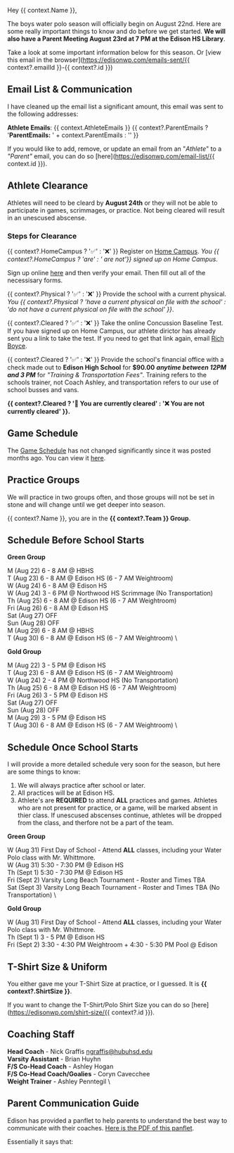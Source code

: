 Hey {{ context.Name }},

The boys water polo season will officially begin on August 22nd. Here are some really important things to know and do before we get started. **We will also have a Parent Meeting August 23rd at 7 PM at the Edison HS Library**. 

Take a look at some important information below for this season. Or 
[view this email in the browser](https://edisonwp.com/emails-sent/{{ context?.emailId }}-{{ context?.id }})

## Email List & Communication

I have cleaned up the email list a significant amount, this email was sent to the following addresses:

**Athlete Emails**: {{ context.AthleteEmails }}
{{ context?.ParentEmails ? '**ParentEmails:** ' + context.ParentEmails : '' }}

If you would like to add, remove, or update an email from an "_Athlete_" to a _"Parent"_ email, you can do so [here](https://edisonwp.com/email-list/{{ context.id }}).

## Athlete Clearance

Athletes will need to be cleard by **August 24th** or they will not be able to participate in games, scrimmages, or practice. Not being cleared will result in an unescused abscense. 

### Steps for Clearance

{{ context?.HomeCampus ? '✅' : '❌' }} Register on [Home Campus](). _You {{  context?.HomeCampus ? 'are' : ' are not'}} signed up on Home Campus_.

Sign up online [here]() and then verify your email. Then fill out all of the necessisary forms. 

{{ context?.Physical ? '✅' : '❌' }} Provide the school with a current physical. _You {{ context?.Physical ? 'have a current physical on file with the school' : 'do not have a current physical on file with the school' }}_.

{{ context?.Cleared ? '✅' : '❌' }} Take the online Concussion Baseline Test. If you have signed up on Home Campus, our athlete dirictor has already sent you a link to take the test. If you need to get that link again, email [Rich Boyce](mailto:rboyce@hbuhsd.edu).

{{ context?.Cleared ? '✅' : '❌' }} Provide the school's financial office with a check made out to **Edison High School** for **$90.00** **_anytime between 12PM and 3 PM_**  for _"Training & Transportation Fees"_. Training refers to the schools trainer, not Coach Ashley, and transportation refers to our use of school busses and vans. 

**{{ context?.Cleared ? '🎉 You are currently cleared' : '❌ You are not currently cleared' }}.**

## Game Schedule

The [Game Schedule](https://edisonwp.com/boys) has not changed significantly since it was posted months ago. You can view it [here](https://edisonwp.com/boys).

## Practice Groups

We will practice in two groups often, and those groups will not be set in stone and will change until we get deeper into season. 

{{ context?.Name }}, you are in the **{{ context?.Team }} Group**.

## Schedule Before School Starts

**Green Group**

M (Aug 22) 6 - 8 AM @ HBHS \
T (Aug 23) 6 - 8 AM @ Edison HS (6 - 7 AM Weightroom) \
W (Aug 24) 6 - 8 AM @ Edison HS \
W (Aug 24) 3 - 6 PM @ Northwood HS Scrimmage (No Transportation) \
Th (Aug 25) 6 - 8 AM @ Edison HS (6 - 7 AM Weightroom) \
Fri (Aug 26) 6 - 8 AM @ Edison HS \
Sat (Aug 27) OFF \
Sun (Aug 28) OFF \
M (Aug 29) 6 - 8 AM @ HBHS \
T (Aug 30) 6 - 8 AM @ Edison HS (6 - 7 AM Weightroom) \

**Gold Group**

M (Aug 22) 3 - 5 PM @ Edison HS \
T (Aug 23) 6 - 8 AM @ Edison HS (6 - 7 AM Weightroom) \
W (Aug 24) 2 - 4 PM @ Northwood HS (No Transportation) \
Th (Aug 25) 6 - 8 AM @ Edison HS (6 - 7 AM Weightroom) \
Fri (Aug 26) 3 - 5 PM @ Edison HS \
Sat (Aug 27) OFF \
Sun (Aug 28) OFF \
M (Aug 29) 3 - 5 PM @ Edison HS \
T (Aug 30) 6 - 8 AM @ Edison HS (6 - 7 AM Weightroom) \


## Schedule Once School Starts

I will provide a more detailed schedule very soon for the season, but here are some things to know: 

1. We will always practice after school or later. 
2. All practices will be at Edison HS. 
3. Athlete's are **REQUIRED** to attend **ALL** practices and games. Athletes who are not present for practice, or a game, will be marked absent in thier class. If unescused abscenses continue, athletes will be dropped from the class, and therfore not be a part of the team.

**Green Group**

W (Aug 31) First Day of School - Attend **ALL** classes, including your Water Polo class with Mr. Whittmore. \
W (Aug 31) 5:30 - 7:30 PM @ Edison HS \
Th (Sept 1) 5:30 - 7:30 PM @ Edison HS \
Fri (Sept 2) Varsity Long Beach Tournament - Roster and Times TBA \
Sat (Sept 3) Varsity Long Beach Tournament - Roster and Times TBA (No Transportation) \

**Gold Group**

W (Aug 31) First Day of School - Attend **ALL** classes, including your Water Polo class with Mr. Whittmore. \
Th (Sept 1) 3 - 5 PM @ Edison HS \
Fri (Sept 2) 3:30 - 4:30 PM Weightroom + 4:30 - 5:30 PM Pool @ Edison

## T-Shirt Size & Uniform

You either gave me your T-Shirt Size at practice, or I guessed. It is **{{ context?.ShirtSize }}**.

If you want to change the T-Shirt/Polo Shirt Size you can do so [here](https://edisonwp.com/shirt-size/{{ context?.id }}).

## Coaching Staff

**Head Coach** - Nick Graffis [ngraffis@hubuhsd.edu](mailto:ngraffis@hbuhsd.edu) \
**Varsity Assistant** - Brian Huyhn \
**F/S Co-Head Coach** - Ashley Hogan \
**F/S Co-Head Coach/Goalies** - Coryn Cavecchee \
**Weight Trainer** - Ashley Penntegil \

## Parent Communication Guide

Edison has provided a panflet to help parents to understand the best way to communicate with their coaches. [Here is the PDF of this panflet]().

Essentially it says that:

